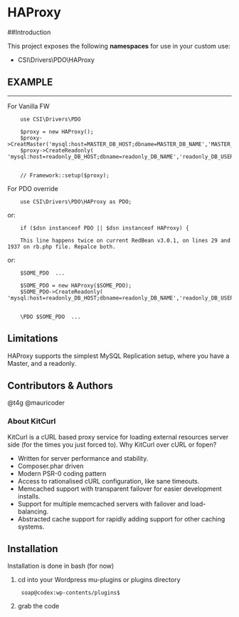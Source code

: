 HAProxy
=============


##Introduction

This project exposes the following **namespaces** for use in your custom use:
* CSI\Drivers\PDO\HAProxy



## EXAMPLE
-------

For Vanilla FW


    	use CSI\Drivers\PDO

    	$proxy = new HAProxy();
    	$proxy->CreatMaster('mysql:host=MASTER_DB_HOST;dbname=MASTER_DB_NAME','MASTER_DB_USER','MASTER_DB_PASSWORD');
    	$proxy->CreateReadonly( 'mysql:host=readonly_DB_HOST;dbname=readonly_DB_NAME','readonly_DB_USER','readonly_DB_PASSWORD');


    	// Framework::setup($proxy);


For PDO override


    	use CSI\Drivers\PDO\HAProxy as PDO;

or:

    	if ($dsn instanceof PDO || $dsn instanceof HAProxy) {

    	This line happens twice on current RedBean v3.0.1, on lines 29 and 1937 on rb.php file. Repalce both.

or:


    	$SOME_PDO  ...

    	$SOME_PDO = new HAProxy($SOME_PDO);
    	$SOME_PDO->CreateReadonly( 'mysql:host=readonly_DB_HOST;dbname=readonly_DB_NAME','readonly_DB_USER','readonly_DB_PASSWORD');


    	\PDO $SOME_PDO  ...




Limitations
-----------

HAProxy supports the simplest MySQL Replication setup, where you have a Master, and a readonly.



Contributors & Authors
-----------
@t4g
@mauricoder


### About KitCurl
KitCurl is a cURL based proxy service for loading external resources server side (for the times you just forced to).
Why KitCurl over cURL or fopen?
 * Written for server performance and stability.
 * Composer.phar driven
 * Modern PSR-0 coding pattern
 * Access to rationalised cURL configuration, like sane timeouts.
 * Memcached support with transparent failover for easier development installs.
 * Support for multiple memcached servers with failover and load-balancing.
 * Abstracted cache support for rapidly adding support for other caching systems.   
 
## Installation

Installation is done in bash (for now)

1) cd into your Wordpress mu-plugins or plugins directory

    	soap@codex:wp-contents/plugins$
	
2) grab the code
